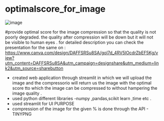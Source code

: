 # optimalscore_for_image
![image](https://user-images.githubusercontent.com/59306357/177045330-c13ddc2d-015f-4c51-bb23-9c6e50ae327d.png)

#provide optimal score for the image compression so that the quality is not poorly degraded. the quality after compression will be down but it will not be visible to human eyes .
for detailed description you can check the presentation for the same on :
https://www.canva.com/design/DAFFSRSu8SA/gol7d_4RV5lOcdrZbEF5Kg/view?utm_content=DAFFSRSu8SA&utm_campaign=designshare&utm_medium=link2&utm_source=sharebutton
- created  web application through streamlit in which we will upload the image and the compressorio will return us the image with the optimal score tto which the image can be compressed to without hampering the image quality .
- used python different libraries -numpy ,pandas,scikit learn ,time etc .
- used streamlit for UI PURPOSE 
-  compression of the image for the given % is done through the API - TINYPNG 
